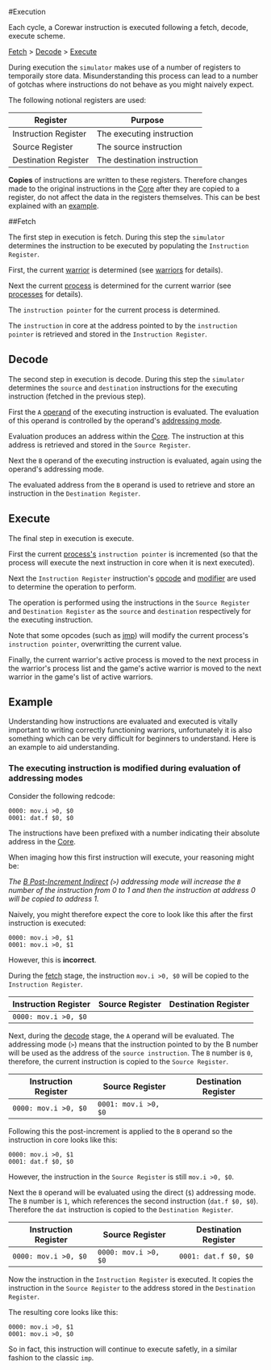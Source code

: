 #Execution

Each cycle, a Corewar instruction is executed following a fetch, decode, execute scheme.

[Fetch](#fetch) > [Decode](#decode) > [Execute](#execute)

During execution the `simulator` makes use of a number of registers to temporaily store data. Misunderstanding this process can lead to a number of gotchas where instructions do not behave as you might naively expect.

The following notional registers are used:

|Register|Purpose|
|---|---|
|Instruction Register|The executing instruction|
|Source Register|The source instruction|
|Destination Register|The destination instruction|

**Copies** of instructions are written to these registers. Therefore changes made to the original instructions in the [Core](core) after they are copied to a register, do not affect the data in the registers themselves.  This can be best explained with an [example](#example).

##Fetch

The first step in execution is fetch. During this step the `simulator` determines the instruction to be executed by populating the `Instruction Register`.

First, the current [warrior](warriors) is determined (see [warriors](warriors) for details).

Next the current [process](processes) is determined for the current warrior (see [processes](processes) for details).

The `instruction pointer` for the current process is determined.

The `instruction` in core at the address pointed to by the `instruction pointer` is retrieved and stored in the `Instruction Register`.

## Decode

The second step in execution is decode. During this step the `simulator` determines the `source` and `destination` instructions for the executing instruction (fetched in the previous step).

First the `A` [operand](../redcode/operands) of the executing instruction is evaluated. The evaluation of this operand is controlled by the operand's [addressing mode](../redcode/addressing_modes).

Evaluation produces an address within the [Core](core). The instruction at this address is retrieved and stored in the `Source Register`.

Next the `B` operand of the executing instruction is evaluated, again using the operand's addressing mode.

The evaluated address from the `B` operand is used to retrieve and store an instruction in the `Destination Register`.

## Execute

The final step in execution is execute.

First the current [process's](processes) `instruction pointer` is incremented (so that the process will execute the next instruction in core when it is next executed).

Next the `Instruction Register` instruction's [opcode](../redcode/opcodes) and [modifier](../redcode/modifiers) are used to determine the operation to perform.

The operation is performed using the instructions in the `Source Register` and `Destination Register` as the `source` and `destination` respectively for the executing instruction.

Note that some opcodes (such as [jmp](../redcode/opcodes#jmp-jump)) will modify the current process's `instruction pointer`, overwritting the current value.

Finally, the current warrior's active process is moved to the next process in the warrior's process list and the game's active warrior is moved to the next warrior in the game's list of active warriors.

## Example

Understanding how instructions are evaluated and executed is vitally important to writing correctly functioning warriors, unfortunately it is also something which can be very difficult for beginners to understand. Here is an example to aid understanding.

### The executing instruction is modified during evaluation of addressing modes

Consider the following redcode:

```redcode
0000: mov.i >0, $0
0001: dat.f $0, $0
```

The instructions have been prefixed with a number indicating their absolute address in the [Core](core).

When imaging how this first instruction will execute, your reasoning might be:

*The [B Post-Increment Indirect](../redcode/addressing_modes#b-post-increment-indirect) (`>`) addressing mode will increase the `B` number of the instruction from 0 to 1 and then the instruction at address 0 will be copied to address 1.*

Naively, you might therefore expect the core to look like this after the first instruction is executed:

```redcode
0000: mov.i >0, $1
0001: mov.i >0, $1
```

However, this is **incorrect**.

During the [fetch](#fetch) stage, the instruction `mov.i >0, $0` will be copied to the `Instruction Register`.

|Instruction Register|Source Register|Destination Register|
|---|---|---|
|`0000: mov.i >0, $0`| | |

Next, during the [decode](#decode) stage, the `A` operand will be evaluated. The addressing mode (`>`) means that the instruction pointed to by the B number will be used as the address of the `source instruction`. The `B` number is `0`, therefore, the current instruction is copied to the `Source Register`.

|Instruction Register|Source Register|Destination Register|
|---|---|---|
|`0000: mov.i >0, $0`|`0001: mov.i >0, $0`| |

Following this the post-increment is applied to the `B` operand so the instruction in core looks like this:

```redcode
0000: mov.i >0, $1
0001: dat.f $0, $0
```

However, the instruction in the `Source Register` is still `mov.i >0, $0`.

Next the `B` operand will be evaluated using the direct (`$`) addressing mode. The `B` number is `1`, which references the second instruction (`dat.f $0, $0`). Therefore the `dat` instruction is copied to the `Destination Register`.

|Instruction Register|Source Register|Destination Register|
|---|---|---|
|`0000: mov.i >0, $0`|`0000: mov.i >0, $0`|`0001: dat.f $0, $0`|

Now the instruction in the `Instruction Register` is executed. It copies the instruction in the `Source Register` to the address stored in the `Destination Register`.

The resulting core looks like this:

```redcode
0000: mov.i >0, $1
0001: mov.i >0, $0
```

So in fact, this instruction will continue to execute safetly, in a similar fashion to the classic `imp`.
